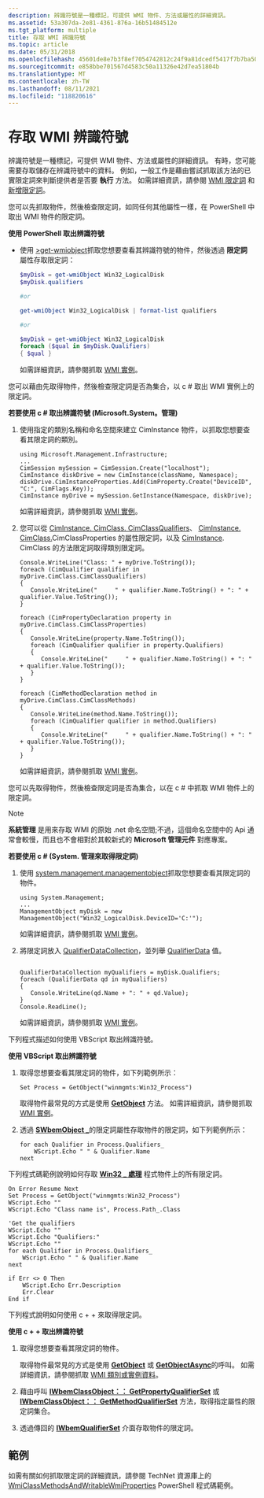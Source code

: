 ```yaml
---
description: 辨識符號是一種標記，可提供 WMI 物件、方法或屬性的詳細資訊。
ms.assetid: 53a307da-2e81-4361-876a-16b51484512e
ms.tgt_platform: multiple
title: 存取 WMI 辨識符號
ms.topic: article
ms.date: 05/31/2018
ms.openlocfilehash: 45601de8e7b3f8ef7054742812c24f9a81dcedf5417f7b7ba501f2471adedc58
ms.sourcegitcommit: e858bbe701567d4583c50a11326e42d7ea51804b
ms.translationtype: MT
ms.contentlocale: zh-TW
ms.lasthandoff: 08/11/2021
ms.locfileid: "118820616"
---
```

# <a name="accessing-a-wmi-qualifier"></a>存取 WMI 辨識符號

辨識符號是一種標記，可提供 WMI 物件、方法或屬性的詳細資訊。 有時，您可能需要存取儲存在辨識符號中的資料。 例如，一般工作是藉由嘗試抓取該方法的已實限定詞來判斷提供者是否要 **執行** 方法。 如需詳細資訊，請參閱 [WMI 限定詞](wmi-qualifiers.md) 和 [新增限定詞](adding-a-qualifier.md)。

您可以先抓取物件，然後檢查限定詞，如同任何其他屬性一樣，在 PowerShell 中取出 WMI 物件的限定詞。

**使用 PowerShell 取出辨識符號**

-   使用 [>get-wmiobject](https://technet.microsoft.com/library/dd315379.aspx)抓取您想要查看其辨識符號的物件，然後透過 **限定詞** 屬性存取限定詞：

    ```PowerShell
    $myDisk = get-wmiObject Win32_LogicalDisk
    $myDisk.qualifiers

    #or

    get-wmiObject Win32_LogicalDisk | format-list qualifiers

    #or

    $myDisk = get-wmiObject Win32_LogicalDisk
    foreach ($qual in $myDisk.Qualifiers)
    { $qual }
    ```

    

    如需詳細資訊，請參閱抓取 [WMI 實例](retrieving-an-instance.md)。

您可以藉由先取得物件，然後檢查限定詞是否為集合，以 c # 取出 WMI 實例上的限定詞。

**若要使用 c # 取出辨識符號 (Microsoft.System。管理)**

1.  使用指定的類別名稱和命名空間來建立 CimInstance 物件，以抓取您想要查看其限定詞的類別。

    ```CSharp
    using Microsoft.Management.Infrastructure;
    ...
    CimSession mySession = CimSession.Create("localhost");
    CimInstance diskDrive = new CimInstance(className, Namespace);
    diskDrive.CimInstanceProperties.Add(CimProperty.Create("DeviceID", "C:", CimFlags.Key));
    CimInstance myDrive = mySession.GetInstance(Namespace, diskDrive);
    ```

    

    如需詳細資訊，請參閱抓取 [WMI 實例](retrieving-an-instance.md)。

2.  您可以從 [CimInstance. CimClass. CimClassQualifiers](/previous-versions/windows/desktop/wmi_v2/mi-managed-api/hh832272(v=vs.85))、 [CimInstance. CimClass.](/previous-versions/windows/desktop/wmi_v2/mi-managed-api/hh832271(v=vs.85))CimClassProperties 的屬性限定詞，以及 [CimInstance](/previous-versions/windows/desktop/wmi_v2/mi-managed-api/hh832270(v=vs.85)). CimClass 的方法限定詞取得類別限定詞。

    ```CSharp
    Console.WriteLine("Class: " + myDrive.ToString());
    foreach (CimQualifier qualifier in myDrive.CimClass.CimClassQualifiers)
    {
       Console.WriteLine("     " + qualifier.Name.ToString() + ": " + qualifier.Value.ToString());
    }

    foreach (CimPropertyDeclaration property in myDrive.CimClass.CimClassProperties)
    {
       Console.WriteLine(property.Name.ToString());
       foreach (CimQualifier qualifier in property.Qualifiers)
       {
          Console.WriteLine("     " + qualifier.Name.ToString() + ": " + qualifier.Value.ToString());
       }
    }

    foreach (CimMethodDeclaration method in myDrive.CimClass.CimClassMethods)
    {
       Console.WriteLine(method.Name.ToString());
       foreach (CimQualifier qualifier in method.Qualifiers)
       {
          Console.WriteLine("     " + qualifier.Name.ToString() + ": " + qualifier.Value.ToString());
       }
    }
    ```

    

    如需詳細資訊，請參閱抓取 [WMI 實例](retrieving-an-instance.md)。

您可以先取得物件，然後檢查限定詞是否為集合，以在 c # 中抓取 WMI 物件上的限定詞。

> [!Note]  
> **系統管理** 是用來存取 WMI 的原始 .net 命名空間;不過，這個命名空間中的 Api 通常會較慢，而且也不會相對於其較新式的 **Microsoft 管理元件** 對應專案。

 

**若要使用 c # (System. 管理來取得限定詞)**

1.  使用 [system.management.managementobject](/dotnet/api/system.management.managementobject)抓取您想要查看其限定詞的物件。

    ```CSharp
    using System.Management;
    ...
    ManagementObject myDisk = new ManagementObject("Win32_LogicalDisk.DeviceID='C:'");
    ```

    

    如需詳細資訊，請參閱抓取 [WMI 實例](retrieving-an-instance.md)。

2.  將限定詞放入 [QualifierDataCollection](/dotnet/api/system.management.qualifierdatacollection)，並列舉 [QualifierData](/dotnet/api/system.management.qualifierdata) 值。

    ```CSharp
    
    QualifierDataCollection myQualifiers = myDisk.Qualifiers;
    foreach (QualifierData qd in myQualifiers)
    {
       Console.WriteLine(qd.Name + ": " + qd.Value);
    }
    Console.ReadLine();
    ```

    

    如需詳細資訊，請參閱抓取 [WMI 實例](retrieving-an-instance.md)。

下列程式描述如何使用 VBScript 取出辨識符號。

**使用 VBScript 取出辨識符號**

1.  取得您想要查看其限定詞的物件，如下列範例所示：

    ```VB
    Set Process = GetObject("winmgmts:Win32_Process")
    ```

    

    取得物件最常見的方式是使用 [**GetObject**](/windows/desktop/api/WbemCli/nf-wbemcli-iwbemservices-getobject) 方法。 如需詳細資訊，請參閱抓取 [WMI 實例](retrieving-an-instance.md)。

2.  透過 [**SWbemObject \_**](swbemobject-qualifiers-.md)的限定詞屬性存取物件的限定詞，如下列範例所示：

    ```VB
    for each Qualifier in Process.Qualifiers_
        WScript.Echo " " & Qualifier.Name
    next
    ```

    

下列程式碼範例說明如何存取 [**Win32 \_ 處理**](/windows/desktop/CIMWin32Prov/win32-process) 程式物件上的所有限定詞。


```VB
On Error Resume Next
Set Process = GetObject("winmgmts:Win32_Process")
WScript.Echo ""
WScript.Echo "Class name is", Process.Path_.Class

'Get the qualifiers
WScript.Echo ""
WScript.Echo "Qualifiers:"
WScript.Echo ""
for each Qualifier in Process.Qualifiers_
    WScript.Echo " " & Qualifier.Name
next

if Err <> 0 Then
    WScript.Echo Err.Description
    Err.Clear
End if
```



下列程式說明如何使用 c + + 來取得限定詞。

**使用 c + + 取出辨識符號**

1.  取得您想要查看其限定詞的物件。

    取得物件最常見的方式是使用 [**GetObject**](/windows/desktop/api/WbemCli/nf-wbemcli-iwbemservices-getobject) 或 [**GetObjectAsync**](/windows/desktop/api/WbemCli/nf-wbemcli-iwbemservices-getobjectasync)的呼叫。 如需詳細資訊，請參閱抓取 [WMI 類別或實例資料](retrieving-class-or-instance-data.md)。

2.  藉由呼叫 [**IWbemClassObject：： GetPropertyQualifierSet**](/windows/desktop/api/WbemCli/nf-wbemcli-iwbemclassobject-getpropertyqualifierset) 或 [**IWbemClassObject：： GetMethodQualifierSet**](/windows/desktop/api/WbemCli/nf-wbemcli-iwbemclassobject-getmethodqualifierset) 方法，取得指定屬性的限定詞集合。

3.  透過傳回的 [**IWbemQualifierSet**](/windows/desktop/api/Wbemcli/nn-wbemcli-iwbemqualifierset) 介面存取物件的限定詞。

## <a name="examples"></a>範例

如需有關如何抓取限定詞的詳細資訊，請參閱 TechNet 資源庫上的 [WmiClassMethodsAndWritableWmiProperties](https://Gallery.TechNet.Microsoft.Com/10670e14-4cf1-4ce5-99d0-fc4ca80dac2c) PowerShell 程式碼範例。

 

 
